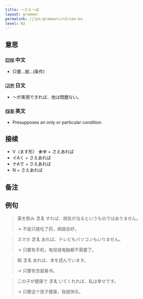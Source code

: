 ```yaml
---
title: 〜さえ〜ば
layout: grammar
permalink: /jlpt/grammars/n3/sae-ba
level: N3
---
```


## 意思

### 🇨🇳 中文

- 只要...就…(条件)

### 🇯🇵 日文

- 〜が実現できれば、他は問題ない。

### 🇬🇧 英文

- Presupposes an only or particular condition.

## 接续

- V（ます形） ~~ます~~ \+ さえあれば
- イAく + さえあれば
- ナAで + さえあれば
- N + さえあれば

## 备注


## 例句

> 薬を飲み **さえ** すれば、病気が治るというものではありません。
>
> → 不是只是吃了药，病就会好。

> スマホ **さえ** あれば、テレビもパソコンもいりません。
>
> → 只要有手机，电视或电脑都不需要了。

> 暇 **さえ** あれば、本を読んでいます。
>
> → 只要有空就看书。

> この子が健康で **さえ** いてくれれば、私は幸せです。
>
> → 只要这个孩子健康，我就快乐。

